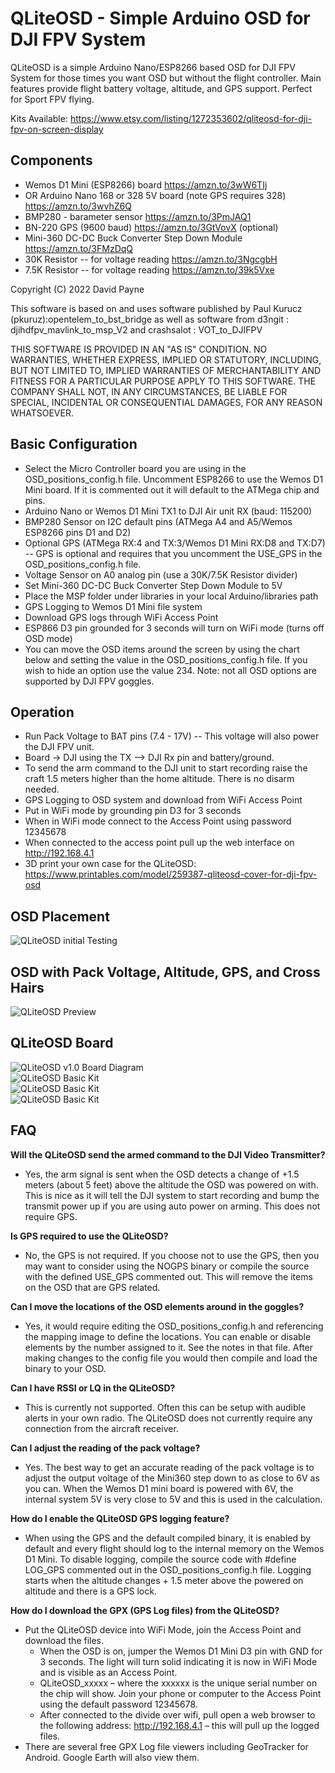 # QLiteOSD - Simple Arduino OSD for DJI FPV System

QLiteOSD is a simple Arduino Nano/ESP8266 based OSD for DJI FPV System for those times you want OSD but without the flight controller.  Main features provide flight battery voltage, altitude, and GPS support.  Perfect for Sport FPV flying.

Kits Available:  https://www.etsy.com/listing/1272353602/qliteosd-for-dji-fpv-on-screen-display

## Components
* Wemos D1 Mini (ESP8266) board https://amzn.to/3wW6TIj
* OR Arduino Nano 168 or 328 5V board (note GPS requires 328) https://amzn.to/3wvhZ6Q
* BMP280 - barameter sensor https://amzn.to/3PmJAQ1
* BN-220 GPS (9600 baud) https://amzn.to/3GtVovX (optional)
* Mini-360 DC-DC Buck Converter Step Down Module https://amzn.to/3FMzDqQ
* 30K Resistor -- for voltage reading https://amzn.to/3NgcgbH
* 7.5K Resistor -- for voltage reading https://amzn.to/39k5Vxe

Copyright (C) 2022 David Payne  
 
This software is based on and uses software published by Paul Kurucz (pkuruz):opentelem_to_bst_bridge
as well as software from d3ngit : djihdfpv_mavlink_to_msp_V2
and crashsalot : VOT_to_DJIFPV
  
THIS SOFTWARE IS PROVIDED IN AN "AS IS" CONDITION. NO WARRANTIES,
WHETHER EXPRESS, IMPLIED OR STATUTORY, INCLUDING, BUT NOT LIMITED
TO, IMPLIED WARRANTIES OF MERCHANTABILITY AND FITNESS FOR A
PARTICULAR PURPOSE APPLY TO THIS SOFTWARE. THE COMPANY SHALL NOT,
IN ANY CIRCUMSTANCES, BE LIABLE FOR SPECIAL, INCIDENTAL OR
CONSEQUENTIAL DAMAGES, FOR ANY REASON WHATSOEVER.
 
## Basic Configuration
* Select the Micro Controller board you are using in the OSD_positions_config.h file.  Uncomment ESP8266 to use the Wemos D1 Mini board.  If it is commented out it will default to the ATMega chip and pins.
* Arduino Nano or Wemos D1 Mini TX1 to DJI Air unit RX (baud: 115200)
* BMP280 Sensor on I2C default pins (ATMega A4 and A5/Wemos ESP8266 pins D1 and D2)
* Optional GPS (ATMega RX:4 and TX:3/Wemos D1 Mini RX:D8 and TX:D7) -- GPS is optional and requires that you uncomment the USE_GPS in the OSD_positions_config.h file.
* Voltage Sensor on A0 analog pin (use a 30K/7.5K Resistor divider)
* Set Mini-360 DC-DC Buck Converter Step Down Module to 5V
* Place the MSP folder under libraries in your local Arduino/libraries path  
* GPS Logging to Wemos D1 Mini file system
* Download GPS logs through WiFi Access Point
* ESP866 D3 pin grounded for 3 seconds will turn on WiFi mode (turns off OSD mode)
* You can move the OSD items around the screen by using the chart below and setting the value in the OSD_positions_config.h file.  If you wish to hide an option use the value 234.  Note: not all OSD options are supported by DJI FPV goggles.
 
## Operation
* Run Pack Voltage to BAT pins (7.4 - 17V) -- This voltage will also power the DJI FPV unit.
* Board -> DJI using the TX --> DJI Rx pin and battery/ground.
* To send the arm command to the DJI unit to start recording raise the craft 1.5 meters higher than the home altitude.  There is no disarm needed.
* GPS Logging to OSD system and download from WiFi Access Point
* Put in WiFi mode by grounding pin D3 for 3 seconds
* When in WiFi mode connect to the Access Point using password 12345678 
* When connected to the access point pull up the web interface on http://192.168.4.1
* 3D print your own case for the QLiteOSD:  https://www.printables.com/model/259387-qliteosd-cover-for-dji-fpv-osd
 
## OSD Placement
![QLiteOSD initial Testing](/images/OSD_positions.png)  

## OSD with Pack Voltage, Altitude, GPS, and Cross Hairs
![QLiteOSD Preview](/images/PXL_20220612_040647213.jpg)  

## QLiteOSD Board
![QLiteOSD v1.0 Board Diagram](/images/PXL_20220613_010941035.jpg)  
![QLiteOSD Basic Kit](/images/PXL_20220612_231228968.jpg)  
![QLiteOSD Basic Kit](/images/PXL_20220613_004957916.jpg)  
![QLiteOSD Basic Kit](/images/PXL_20220613_010424662.jpg)  

## FAQ
**Will the QLiteOSD send the armed command to the DJI Video Transmitter?**  
* Yes, the arm signal is sent when the OSD detects a change of +1.5 meters (about 5 feet) above the altitude the OSD was powered on with.  This is nice as it will tell the DJI system to start recording and bump the transmit power up if you are using auto power on arming.  This does not require GPS.  

**Is GPS required to use the QLiteOSD?**  
* No, the GPS is not required.  If you choose not to use the GPS, then you may want to consider using the NOGPS binary or compile the source with the defined USE_GPS commented out.   This will remove the items on the OSD that are GPS related.  

**Can I move the locations of the OSD elements around in the goggles?**  
* Yes, it would require editing the OSD_positions_config.h and referencing the mapping image to define the locations.  You can enable or disable elements by the number assigned to it.  See the notes in that file.  After making changes to the config file you would then compile and load the binary to your OSD.  

**Can I have RSSI or LQ in the QLiteOSD?**  
* This is currently not supported. Often this can be setup with audible alerts in your own radio.  The QLiteOSD does not currently require any connection from the aircraft receiver.  

**Can I adjust the reading of the pack voltage?**  
* Yes.  The best way to get an accurate reading of the pack voltage is to adjust the output voltage of the Mini360 step down to as close to 6V as you can.  When the Wemos D1 mini board is powered with 6V, the internal system 5V is very close to 5V and this is used in the calculation.  

**How do I enable the QLiteOSD GPS logging feature?**  
* When using the GPS and the default compiled binary, it is enabled by default and every flight should log to the internal memory on the Wemos D1 Mini.  To disable logging, compile the source code with #define LOG_GPS commented out in the OSD_positions_config.h file.  Logging starts when the altitude changes + 1.5 meter above the powered on altitude and there is a GPS lock.  

**How do I download the GPX (GPS Log files) from the QLiteOSD?**  
* Put the QLiteOSD device into WiFi Mode, join the Access Point and download the files.
    - When the OSD is on, jumper the Wemos D1 Mini D3 pin with GND for 3 seconds.  The light will turn solid indicating it is now in WiFi Mode and is visible as an Access Point.
    - QLiteOSD_xxxxx – where the xxxxxx is the unique serial number on the chip will show.  Join your phone or computer to the Access Point using the default password 12345678.
    - After connected to the divide over wifi, pull open a web browser to the following address:   http://192.168.4.1  – this will pull up the logged files.
* There are several free GPX Log file viewers including GeoTracker for Android.  Google Earth will also view them.  


